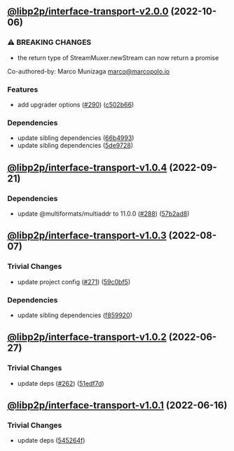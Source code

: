 ## [@libp2p/interface-transport-v2.0.0](https://github.com/libp2p/js-libp2p-interfaces/compare/@libp2p/interface-transport-v1.0.4...@libp2p/interface-transport-v2.0.0) (2022-10-06)


### ⚠ BREAKING CHANGES

* the return type of StreamMuxer.newStream can now return a promise

Co-authored-by: Marco Munizaga <marco@marcopolo.io>

### Features

* add upgrader options ([#290](https://github.com/libp2p/js-libp2p-interfaces/issues/290)) ([c502b66](https://github.com/libp2p/js-libp2p-interfaces/commit/c502b66d87020eb8e2768c49be17392c55503f69))


### Dependencies

* update sibling dependencies ([66b4993](https://github.com/libp2p/js-libp2p-interfaces/commit/66b49938a09eeb12bf8ec8d78938d5cffd6ec134))
* update sibling dependencies ([5de9728](https://github.com/libp2p/js-libp2p-interfaces/commit/5de97284827de6c63182b704c1be12c5f8cf7af5))

## [@libp2p/interface-transport-v1.0.4](https://github.com/libp2p/js-libp2p-interfaces/compare/@libp2p/interface-transport-v1.0.3...@libp2p/interface-transport-v1.0.4) (2022-09-21)


### Dependencies

* update @multiformats/multiaddr to 11.0.0 ([#288](https://github.com/libp2p/js-libp2p-interfaces/issues/288)) ([57b2ad8](https://github.com/libp2p/js-libp2p-interfaces/commit/57b2ad88edfc7807311143791bc49270b1a81eaf))

## [@libp2p/interface-transport-v1.0.3](https://github.com/libp2p/js-libp2p-interfaces/compare/@libp2p/interface-transport-v1.0.2...@libp2p/interface-transport-v1.0.3) (2022-08-07)


### Trivial Changes

* update project config ([#271](https://github.com/libp2p/js-libp2p-interfaces/issues/271)) ([59c0bf5](https://github.com/libp2p/js-libp2p-interfaces/commit/59c0bf5e0b05496fca2e4902632b61bb41fad9e9))


### Dependencies

* update sibling dependencies ([f859920](https://github.com/libp2p/js-libp2p-interfaces/commit/f859920423587ae797ac90ccaa3af8bdf60ae549))

## [@libp2p/interface-transport-v1.0.2](https://github.com/libp2p/js-libp2p-interfaces/compare/@libp2p/interface-transport-v1.0.1...@libp2p/interface-transport-v1.0.2) (2022-06-27)


### Trivial Changes

* update deps ([#262](https://github.com/libp2p/js-libp2p-interfaces/issues/262)) ([51edf7d](https://github.com/libp2p/js-libp2p-interfaces/commit/51edf7d9b3765a6f75c915b1483ea345d0133a41))

## [@libp2p/interface-transport-v1.0.1](https://github.com/libp2p/js-libp2p-interfaces/compare/@libp2p/interface-transport-v1.0.0...@libp2p/interface-transport-v1.0.1) (2022-06-16)


### Trivial Changes

* update deps ([545264f](https://github.com/libp2p/js-libp2p-interfaces/commit/545264f87a58394d2a7da77e93f3a596e889238f))
